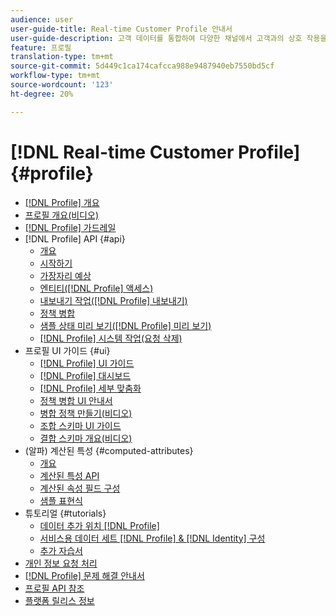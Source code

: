 ```yaml
---
audience: user
user-guide-title: Real-time Customer Profile 안내서
user-guide-description: 고객 데이터를 통합하여 다양한 채널에서 고객과의 상호 작용을 종합적으로 파악합니다.
feature: 프로필
translation-type: tm+mt
source-git-commit: 5d449c1ca174cafcca988e9487940eb7550bd5cf
workflow-type: tm+mt
source-wordcount: '123'
ht-degree: 20%

---
```



# [!DNL Real-time Customer Profile] {#profile}

* [[!DNL Profile] 개요](home.md)
* [프로필 개요(비디오)](video/profile-overview.md)
* [[!DNL Profile] 가드레일](guardrails.md)
* [!DNL Profile] API {#api}
   * [개요](api/overview.md)
   * [시작하기](api/getting-started.md)
   * [가장자리 예상](api/edge-projections.md)
   * [엔티티([!DNL Profile] 액세스)](api/entities.md)
   * [내보내기 작업([!DNL Profile] 내보내기)](api/export-jobs.md)
   * [정책 병합](api/merge-policies.md)
   * [샘플 상태 미리 보기([!DNL Profile] 미리 보기)](api/preview-sample-status.md)
   * [[!DNL Profile] 시스템 작업(요청 삭제)](api/profile-system-jobs.md)
* 프로필 UI 가이드 {#ui}
   * [[!DNL Profile] UI 가이드](ui/user-guide.md)
   * [[!DNL Profile] 대시보드](ui/profile-dashboard.md)
   * [[!DNL Profile] 세부 맞춤화](ui/profile-customization.md)
   * [정책 병합 UI 안내서](ui/merge-policies.md)
   * [병합 정책 만들기(비디오)](video/create-merge-policies.md)
   * [조합 스키마 UI 가이드](ui/union-schema.md)
   * [결합 스키마 개요(비디오)](video/union-schemas-overview.md)
* (알파) 계산된 특성 {#computed-attributes}
   * [개요](computed-attributes/overview.md)
   * [계산된 특성 API](computed-attributes/ca-api.md)
   * [계산된 속성 필드 구성](computed-attributes/configure-api.md)
   * [샘플 표현식](computed-attributes/expressions.md)
* 튜토리얼 {#tutorials}
   * [데이터 추가 위치 [!DNL Profile]](tutorials/add-profile-data.md)
   * [서비스용 데이터 세트  [!DNL Profile] & [!DNL Identity] 구성](tutorials/dataset-configuration.md)
   * [추가 자습서](https://experienceleague.adobe.com/docs/platform-learn/tutorials/overview.html)
* [개인 정보 요청 처리](privacy.md)
* [[!DNL Profile] 문제 해결 안내서](troubleshooting.md)
* [프로필 API 참조](https://www.adobe.io/apis/experienceplatform/home/api-reference.html#!acpdr/swagger-specs/real-time-customer-profile.yaml)
* [플랫폼 릴리스 정보](https://www.adobe.com/go/platform-release-notes-en)